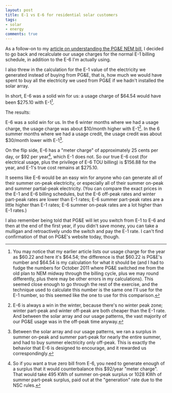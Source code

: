 ```yaml
---
layout: post
title: E-1 vs E-6 for residential solar customers
tags:
- solar
- energy
comments: true
---
```

As a follow-on to my [article on understanding the PG&E NEM
bill](http://blog.metamatt.com/blog/2012/11/09/one-year-of-solar-power/), I
decided to go back and recalculate our usage charges for the normal E-1
billing schedule, in addition to the E-6 I'm actually using.

I also threw in the calculation for the E-1 value of the electricity we
generated instead of buying from PG&E, that is, how much we would have spent
to buy all the electricity we used from PG&E if we hadn't installed the solar
array.

In short, E-6 was a solid win for us: a usage charge of $64.54 would have been
$275.10 with E-1[^1].

The results:

E-6 was a solid win for us. In the 6 winter months where we had a usage
charge, the usage charge was about $10/month higher with E-1[^2]. In the 6 summer
months where we had a usage credit, the usage credit was about $30/month lower
with E-1[^3].

On the flip side, E-6 has a "meter charge" of approximately 25 cents per day,
or $92 per year[^4], which E-1 does not. So our true E-6 cost (for electrical
usage, plus the privilege of E-6 TOU billing) is $156.88 for the year, and
E-1's true cost remains at $275.10.

It seems like E-6 would be an easy win for anyone who can generate all of
their summer on-peak electricity, or especially all of their summer on-peak
and summer partial-peak electricity. (You can compare the exact prices in the
E-1 and E-6 billing schedules, but the E-6 off-peak rates and winter part-peak
rates are lower than E-1 rates; E-6 summer part-peak rates are a little higher
than E-1 rates; E-6 summer on-peak rates are a lot higher than E-1 rates.)

I also remember being told that PG&E will let you switch from E-1 to E-6 and
then at the end of the first year, if you didn't save money, you can take a
mulligan and retroactively undo the switch and pay the E-1 rate. I can't find
confirmation of that on PG&E's website today, though.

[^1]: You may notice that my earlier article lists our usage charge for the year as $60.22 and here it's $64.54; the difference is that $60.22 is PG&E's number and $64.54 is my calculation for what it should be (and I had to fudge the numbers for October 2011 where PG&E switched me from the old plan to NEM midway through the billing cycle, plus we may round differently, plus there may be other errors in my calculations). This seemed close enough to go through the rest of the exercise, and the technique used to calculate this number is the same one I'll use for the E-1 number, so this seemed like the one to use for this comparison.

[^2]: E-6 is always a win in the winter, because there's no winter peak zone; winter part-peak and winter off-peak are both cheaper than the E-1 rate. And between the solar array and our usage patterns, the vast majority of our PG&E usage was in the off-peak time anyway.

[^3]: Between the solar array and our usage patterns, we ran a surplus in summer on-peak and summer part-peak for nearly the entire summer, and had to buy summer electricity only off-peak. This is exactly the behavior that E-6 is designed to encourage, and it rewarded us correspondingly.

[^4]: So if you want a true zero bill from E-6, you need to generate enough of a surplus that it would counterbalance this $92/year "meter charge". That would take 495 KWh of summer on-peak surplus or 1028 KWh of summer part-peak surplus, paid out at the "generation" rate due to the NSC rules.
